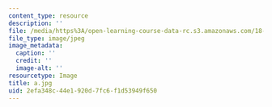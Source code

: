 ```yaml
---
content_type: resource
description: ''
file: /media/https%3A/open-learning-course-data-rc.s3.amazonaws.com/18-013a-calculus-with-applications-spring-2005/2efa348c44e1920d7fc6f1d53949f650_a.jpg
file_type: image/jpeg
image_metadata:
  caption: ''
  credit: ''
  image-alt: ''
resourcetype: Image
title: a.jpg
uid: 2efa348c-44e1-920d-7fc6-f1d53949f650
---
```

